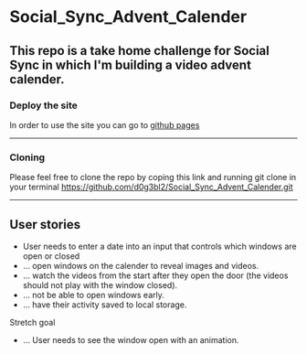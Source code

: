 # Social_Sync_Advent_Calender

## This repo is a take home challenge for Social Sync in which I'm building a video advent calender.

### Deploy the site

In order to use the site you can go to [github pages](https://d0g3bl2.github.io/Social_Sync_Advent_Calender/)

---

### Cloning 

Please feel free to clone the repo by coping this link and running git clone in your terminal https://github.com/d0g3bl2/Social_Sync_Advent_Calender.git

---

## User stories 
- User needs to enter a date into an input that controls which windows are open or closed 
- ... open windows on the calender to reveal images and videos.
- ... watch the videos from the start after they open the door (the videos should not play with the window closed).
- ... not be able to open windows early.
- ... have their activity saved to local storage.

Stretch goal
- ... User needs to see the window open with an animation.

